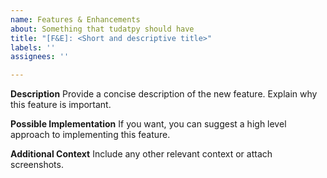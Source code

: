 ```yaml
---
name: Features & Enhancements
about: Something that tudatpy should have
title: "[F&E]: <Short and descriptive title>"
labels: ''
assignees: ''

---
```


**Description**
Provide a concise description of the new feature. Explain why this feature is important.

**Possible Implementation**
If you want, you can suggest a high level approach to implementing this feature.

**Additional Context**
Include any other relevant context or attach screenshots.
